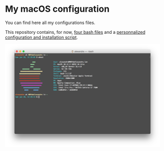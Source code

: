 # My macOS configuration

You can find here all my configurations files.  

This repository contains, for now, [four bash files](bash_files/) and a [personnalized configuration and installation script](installation%20script/).

![My config](about.png "My config")
